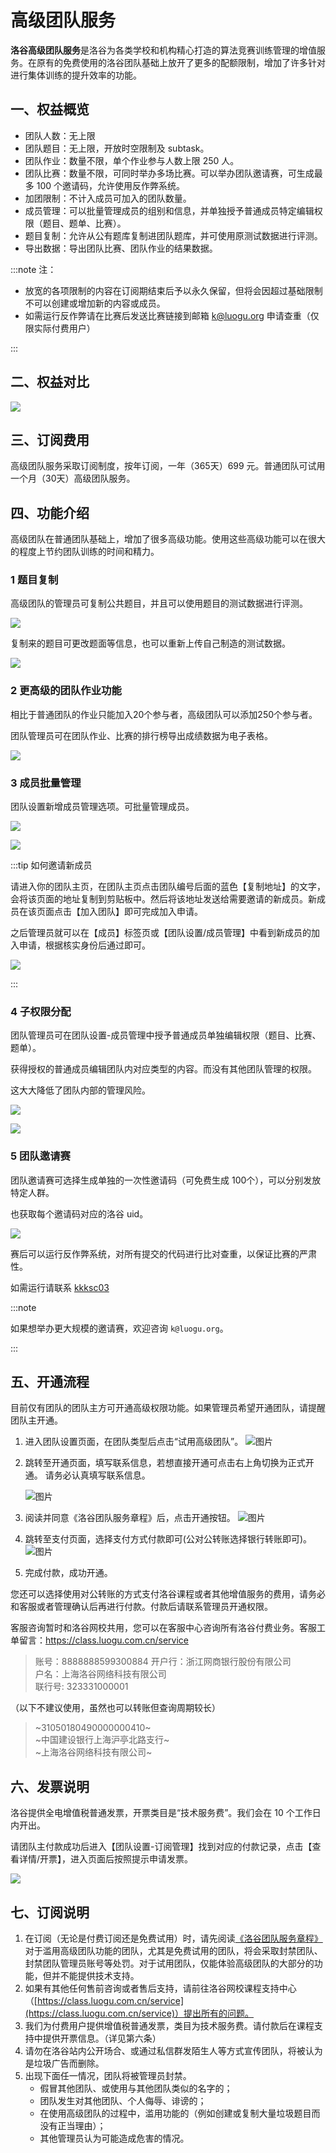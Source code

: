 # 高级团队服务

**洛谷高级团队服务**是洛谷为各类学校和机构精心打造的算法竞赛训练管理的增值服务。在原有的免费使用的洛谷团队基础上放开了更多的配额限制，增加了许多针对进行集体训练的提升效率的功能。

## 一、权益概览

* 团队人数：无上限
* 团队题目：无上限，开放时空限制及 subtask。
* 团队作业：数量不限，单个作业参与人数上限 250 人。
* 团队比赛：数量不限，可同时举办多场比赛。可以举办团队邀请赛，可生成最多 100 个邀请码，允许使用反作弊系统。
* 加团限制：不计入成员可加入的团队数量。
* 成员管理：可以批量管理成员的组别和信息，并单独授予普通成员特定编辑权限（题目、题单、比赛）。
* 题目复制：允许从公有题库复制进团队题库，并可使用原测试数据进行评测。
* 导出数据：导出团队比赛、团队作业的结果数据。

:::note 注：

* 放宽的各项限制的内容在订阅期结束后予以永久保留，但将会因超过基础限制不可以创建或增加新的内容或成员。
* 如需运行反作弊请在比赛后发送比赛链接到邮箱 k@luogu.org 申请查重（仅限实际付费用户）

:::

## 二、权益对比

![](_image/premium-compare.png)

## 三、订阅费用

高级团队服务采取订阅制度，按年订阅，一年（365天）699 元。普通团队可试用一个月（30天）高级团队服务。

## 四、功能介绍

高级团队在普通团队基础上，增加了很多高级功能。使用这些高级功能可以在很大的程度上节约团队训练的时间和精力。

### 1 题目复制

高级团队的管理员可复制公共题目，并且可以使用题目的测试数据进行评测。

![](_image/pt-copy.png)

复制来的题目可更改题面等信息，也可以重新上传自己制造的测试数据。

![](_image/pt-update.png)

### 2 更高级的团队作业功能

相比于普通团队的作业只能加入20个参与者，高级团队可以添加250个参与者。

团队管理员可在团队作业、比赛的排行榜导出成绩数据为电子表格。

![](_image/pt-homework.png)

### 3 成员批量管理

团队设置新增成员管理选项。可批量管理成员。

![](_image/pt-member1.png)  

![](_image/pt-member2.png)

:::tip 如何邀请新成员

请进入你的团队主页，在团队主页点击团队编号后面的蓝色【复制地址】的文字，会将该页面的地址复制到剪贴板中。然后将该地址发送给需要邀请的新成员。新成员在该页面点击【加入团队】即可完成加入申请。

之后管理员就可以在【成员】标签页或【团队设置/成员管理】中看到新成员的加入申请，根据核实身份后通过即可。

![](_image/pt-member-review.png)

:::

### 4 子权限分配

团队管理员可在团队设置-成员管理中授予普通成员单独编辑权限（题目、比赛、题单）。

获得授权的普通成员编辑团队内对应类型的内容。而没有其他团队管理的权限。

这大大降低了团队内部的管理风险。

![](_image/pt-permission.png)

![](_image/pt-permission2.png)

### 5 团队邀请赛

团队邀请赛可选择生成单独的一次性邀请码（可免费生成 100个），可以分别发放特定人群。

也获取每个邀请码对应的洛谷 uid。

![](_image/pt-invitation.png)

赛后可以运行反作弊系统，对所有提交的代码进行比对查重，以保证比赛的严肃性。  

如需运行请联系 [kkksc03](https://www.luogu.com.cn/user/1)  

:::note

如果想举办更大规模的邀请赛，欢迎咨询 `k@luogu.org`。

:::

## 五、开通流程

目前仅有团队的团队主方可开通高级权限功能。如果管理员希望开通团队，请提醒团队主开通。

1. 进入团队设置页面，在团队类型后点击“试用高级团队”。
   ![图片](_image/pt-open-try.png)  

2. 跳转至开通页面，填写联系信息，若想直接开通可点击右上角切换为正式开通。
   请务必认真填写联系信息。

   ![图片](_image/pt-open-contact.png)  

3. 阅读并同意《洛谷团队服务章程》后，点击开通按钮。
   ![图片](_image/pt-open-eula.png)  

4. 跳转至支付页面，选择支付方式付款即可(公对公转账选择银行转账即可)。
   ![图片](_image/pt-open-pay.png)  

5. 完成付款，成功开通。  

您还可以选择使用对公转账的方式支付洛谷课程或者其他增值服务的费用，请务必和客服或者管理确认后再进行付款。付款后请联系管理员开通权限。

客服咨询暂时和洛谷网校共用，您可以在客服中心咨询所有洛谷付费业务。客服工单留言：<https://class.luogu.com.cn/service>

> 账号：8888888599300884
> 开户行：浙江网商银行股份有限公司  
> 户名：上海洛谷网络科技有限公司  
> 联行号: 323331000001  

（以下不建议使用，虽然也可以转账但查询周期较长）

> ~31050180490000000410~  
> ~中国建设银行上海沪亭北路支行~  
> ~上海洛谷网络科技有限公司~

## 六、发票说明

洛谷提供全电增值税普通发票，开票类目是“技术服务费”。我们会在 10 个工作日内开出。

请团队主付款成功后进入【团队设置-订阅管理】找到对应的付款记录，点击【查看详情/开票】，进入页面后按照提示申请发票。

![](_image/pt-open-invoice.png)

## 七、订阅说明

1. 在订阅（无论是付费订阅还是免费试用）时，请先阅读[《洛谷团队服务章程》](../../../ula/premium-team.md)对于滥用高级团队功能的团队，尤其是免费试用的团队，将会采取封禁团队、封禁团队管理员账号等处罚。对于试用团队，仅能体验高级团队的大部分的功能，但并不能提供技术支持。
2. 如果有其他任何售前咨询或者售后支持，请前往洛谷网校课程支持中心（[https://class.luogu.com.cn/service](https://class.luogu.com.cn/service)）提出所有的问题。
3. 我们为付费用户提供增值税普通发票，类目为技术服务费。请付款后在课程支持中提供开票信息。（详见第六条）
4. 请勿在洛谷站内公开场合、或通过私信群发陌生人等方式宣传团队，将被认为是垃圾广告而删除。
5. 出现下面任一情况，团队将被管理员封禁。
   * 假冒其他团队、或使用与其他团队类似的名字的；
   * 团队发生对其他团队、个人侮辱、诽谤的；
   * 在使用高级团队的过程中，滥用功能的（例如创建或复制大量垃圾题目而没有正当理由）；
   * 其他管理员认为可能造成危害的情况。
